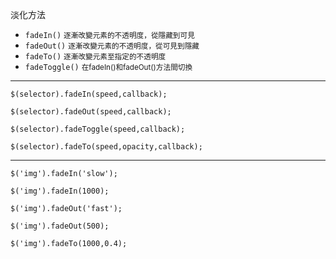淡化方法
- `fadeIn()` <small>逐漸改變元素的不透明度，從隱藏到可見</small>
- `fadeOut()` <small>逐漸改變元素的不透明度，從可見到隱藏</small>
- `fadeTo()` <small>逐漸改變元素至指定的不透明度</small>
- `fadeToggle()` <small>在fadeIn()和fadeOut()方法間切換</small>

---

```
$(selector).fadeIn(speed,callback);
```

```
$(selector).fadeOut(speed,callback);
```

```
$(selector).fadeToggle(speed,callback);
```

```
$(selector).fadeTo(speed,opacity,callback);
```

---

```
$('img').fadeIn('slow');
```

```
$('img').fadeIn(1000);
```

```
$('img').fadeOut('fast');
```

```
$('img').fadeOut(500);
```



```
$('img').fadeTo(1000,0.4);
```